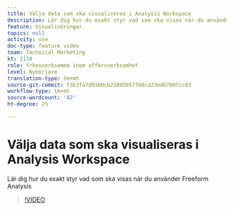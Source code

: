 ```yaml
---
title: Välja data som ska visualiseras i Analysis Workspace
description: Lär dig hur du exakt styr vad som ska visas när du använder Freeform Analysis
feature: Visualiseringar
topics: null
activity: use
doc-type: feature video
team: Technical Marketing
kt: 2134
role: Yrkesverksamma inom affärsverksamhet
level: Nybörjare
translation-type: tm+mt
source-git-commit: f3b3fa7d91b0cb21005b57768ca23ed6700fcc03
workflow-type: tm+mt
source-wordcount: '42'
ht-degree: 2%

---
```



# Välja data som ska visualiseras i Analysis Workspace

Lär dig hur du exakt styr vad som ska visas när du använder Freeform Analysis

>[!VIDEO](https://video.tv.adobe.com/v/23993/?quality=12)
